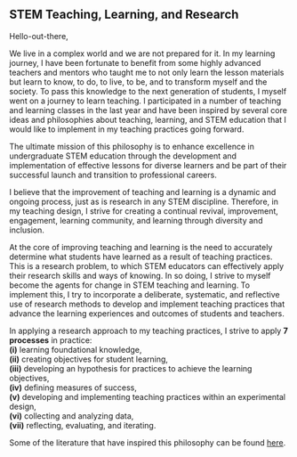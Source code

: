 ## STEM Teaching, Learning, and Research

Hello-out-there,

We live in a complex world and we are not prepared for it. In my learning journey, I have been fortunate to benefit from some highly advanced teachers and mentors who taught me to not only learn the lesson materials but learn to know, to do, to live, to be, and to transform myself and the society. To pass this knowledge to the next generation of students, I myself went on a journey to learn teaching. I participated in a number of teaching and learning classes in the last year and have been inspired by several core ideas and philosophies about teaching, learning, and STEM education that I would like to implement in my teaching practices going forward.

The ultimate mission of this philosophy is to enhance excellence in undergraduate STEM education through the development and implementation of effective lessons for diverse learners and be part of their successful launch and transition to professional careers.

I believe that the improvement of teaching and learning is a dynamic and ongoing process, just as is research in any STEM discipline.  Therefore, in my teaching design, I strive for creating a continual revival, improvement, engagement, learning community, and learning through diversity and inclusion. 

At the core of improving teaching and learning is the need to accurately determine what students have learned as a result of teaching practices. This is a research problem, to which STEM educators can effectively apply their research skills and ways of knowing. In so doing, I strive to myself become the agents for change in STEM teaching and learning. To implement this, I try to incorporate a deliberate, systematic, and reflective use of research methods to develop and implement teaching practices that advance the learning experiences and outcomes of students and teachers.

In applying a research approach to my teaching practices, I strive to apply **7 processes** in practice:   
**(i)** learning foundational knowledge,   
**(ii)** creating objectives for student learning,  
**(iii)** developing an hypothesis for practices to achieve the learning objectives,  
**(iv)** defining measures of success,  
**(v)** developing and implementing teaching practices within an experimental design,  
**(vi)** collecting and analyzing data,  
**(vii)** reflecting, evaluating, and iterating.



Some of the literature that have inspired this philosophy can be found [here](https://github.com/NoushinN/STEM_Teaching_Learning_Research/tree/master/Teaching%20Literature).

